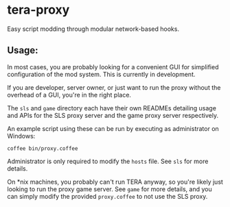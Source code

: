 # tera-proxy

Easy script modding through modular network-based hooks.

## Usage:

In most cases, you are probably looking for a convenient GUI for simplified configuration
of the mod system. This is currently in development.

If you are developer, server owner, or just want to run the proxy without the overhead of
a GUI, you're in the right place.

The `sls` and `game` directory each have their own READMEs detailing usage and APIs for
the SLS proxy server and the game proxy server respectively.

An example script using these can be run by executing as administrator on Windows:

    coffee bin/proxy.coffee

Administrator is only required to modify the `hosts` file. See `sls` for more details.

On *nix machines, you probably can't run TERA anyway, so you're likely just looking to
run the proxy game server. See `game` for more details, and you can simply modify the
provided `proxy.coffee` to not use the SLS proxy.
